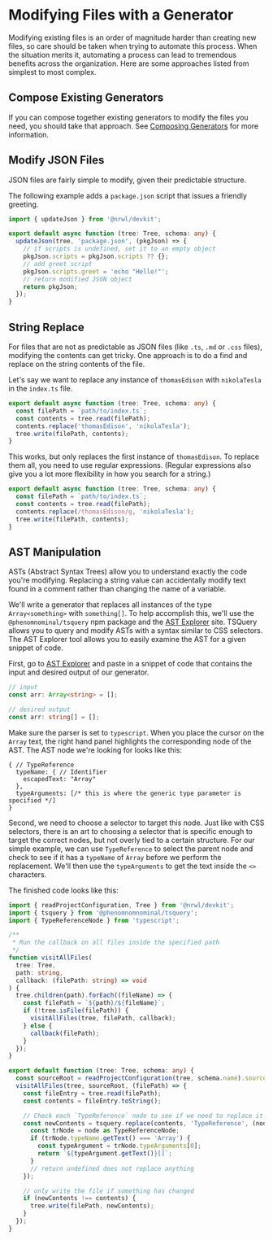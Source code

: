 # Modifying Files with a Generator

Modifying existing files is an order of magnitude harder than creating new files, so care should be taken when trying to automate this process. When the situation merits it, automating a process can lead to tremendous benefits across the organization. Here are some approaches listed from simplest to most complex.

## Compose Existing Generators

If you can compose together existing generators to modify the files you need, you should take that approach. See [Composing Generators](./composing-generators) for more information.

## Modify JSON Files

JSON files are fairly simple to modify, given their predictable structure.

The following example adds a `package.json` script that issues a friendly greeting.

```ts
import { updateJson } from '@nrwl/devkit';

export default async function (tree: Tree, schema: any) {
  updateJson(tree, 'package.json', (pkgJson) => {
    // if scripts is undefined, set it to an empty object
    pkgJson.scripts = pkgJson.scripts ?? {};
    // add greet script
    pkgJson.scripts.greet = 'echo "Hello!"';
    // return modified JSON object
    return pkgJson;
  });
}
```

## String Replace

For files that are not as predictable as JSON files (like `.ts`, `.md` or `.css` files), modifying the contents can get tricky. One approach is to do a find and replace on the string contents of the file.

Let's say we want to replace any instance of `thomasEdison` with `nikolaTesla` in the `index.ts` file.

```ts
export default async function (tree: Tree, schema: any) {
  const filePath = `path/to/index.ts`;
  const contents = tree.read(filePath);
  contents.replace('thomasEdison', 'nikolaTesla');
  tree.write(filePath, contents);
}
```

This works, but only replaces the first instance of `thomasEdison`. To replace them all, you need to use regular expressions. (Regular expressions also give you a lot more flexibility in how you search for a string.)

```ts
export default async function (tree: Tree, schema: any) {
  const filePath = `path/to/index.ts`;
  const contents = tree.read(filePath);
  contents.replace(/thomasEdison/g, 'nikolaTesla');
  tree.write(filePath, contents);
}
```

## AST Manipulation

ASTs (Abstract Syntax Trees) allow you to understand exactly the code you're modifying. Replacing a string value can accidentally modify text found in a comment rather than changing the name of a variable.

We'll write a generator that replaces all instances of the type `Array<something>` with `something[]`. To help accomplish this, we'll use the `@phenomnominal/tsquery` npm package and the [AST Explorer](https://astexplorer.net) site. TSQuery allows you to query and modify ASTs with a syntax similar to CSS selectors. The AST Explorer tool allows you to easily examine the AST for a given snippet of code.

First, go to [AST Explorer](https://astexplorer.net) and paste in a snippet of code that contains the input and desired output of our generator.

```ts
// input
const arr: Array<string> = [];

// desired output
const arr: string[] = [];
```

Make sure the parser is set to `typescript`. When you place the cursor on the `Array` text, the right hand panel highlights the corresponding node of the AST. The AST node we're looking for looks like this:

```
{ // TypeReference
  typeName: { // Identifier
    escapedText: "Array"
  },
  typeArguments: [/* this is where the generic type parameter is specified */]
}
```

Second, we need to choose a selector to target this node. Just like with CSS selectors, there is an art to choosing a selector that is specific enough to target the correct nodes, but not overly tied to a certain structure. For our simple example, we can use `TypeReference` to select the parent node and check to see if it has a `typeName` of `Array` before we perform the replacement. We'll then use the `typeArguments` to get the text inside the `<>` characters.

The finished code looks like this:

```ts
import { readProjectConfiguration, Tree } from '@nrwl/devkit';
import { tsquery } from '@phenomnomnominal/tsquery';
import { TypeReferenceNode } from 'typescript';

/**
 * Run the callback on all files inside the specified path
 */
function visitAllFiles(
  tree: Tree,
  path: string,
  callback: (filePath: string) => void
) {
  tree.children(path).forEach((fileName) => {
    const filePath = `${path}/${fileName}`;
    if (!tree.isFile(filePath)) {
      visitAllFiles(tree, filePath, callback);
    } else {
      callback(filePath);
    }
  });
}

export default function (tree: Tree, schema: any) {
  const sourceRoot = readProjectConfiguration(tree, schema.name).sourceRoot;
  visitAllFiles(tree, sourceRoot, (filePath) => {
    const fileEntry = tree.read(filePath);
    const contents = fileEntry.toString();

    // Check each `TypeReference` node to see if we need to replace it
    const newContents = tsquery.replace(contents, 'TypeReference', (node) => {
      const trNode = node as TypeReferenceNode;
      if (trNode.typeName.getText() === 'Array') {
        const typeArgument = trNode.typeArguments[0];
        return `${typeArgument.getText()}[]`;
      }
      // return undefined does not replace anything
    });

    // only write the file if something has changed
    if (newContents !== contents) {
      tree.write(filePath, newContents);
    }
  });
}
```
